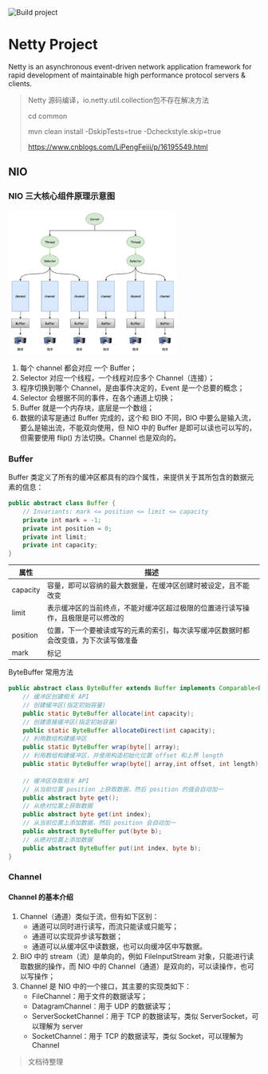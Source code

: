 ![Build project](https://github.com/netty/netty/workflows/Build%20project/badge.svg)

# Netty Project

Netty is an asynchronous event-driven network application framework for rapid development of maintainable high performance protocol servers & clients.

> Netty 源码编译，io.netty.util.collection包不存在解决方法
>
> cd common
>
> mvn clean install -DskipTests=true -Dcheckstyle.skip=true
>
> https://www.cnblogs.com/LiPengFeiii/p/16195549.html



## NIO

### NIO 三大核心组件原理示意图

<img src="pic/nio三大核心原理示意图.png" style="zoom:33%;" />

1. 每个 channel 都会对应 一个 Buffer；
2. Selector 对应一个线程，一个线程对应多个 Channel（连接）；
3. 程序切换到哪个 Channel，是由事件决定的，Event 是一个总要的概念；
4. Selector 会根据不同的事件，在各个通道上切换；
5. Buffer 就是一个内存块，底层是一个数组；
6. 数据的读写是通过 Buffer 完成的，这个和 BIO 不同，BIO 中要么是输入流，要么是输出流，不能双向使用，但 NIO 中的 Buffer 是即可以读也可以写的，但需要使用 flip() 方法切换。Channel 也是双向的。



### Buffer

Buffer 类定义了所有的缓冲区都具有的四个属性，来提供关于其所包含的数据元素的信息：

```java
public abstract class Buffer {
    // Invariants: mark <= position <= limit <= capacity
    private int mark = -1;
    private int position = 0;
    private int limit;
    private int capacity;
}
```

| 属性     | 描述                                                         |
| -------- | ------------------------------------------------------------ |
| capacity | 容量，即可以容纳的最大数据量，在缓冲区创建时被设定，且不能改变 |
| limit    | 表示缓冲区的当前终点，不能对缓冲区超过极限的位置进行读写操作，且极限是可以修改的 |
| position | 位置，下一个要被读或写的元素的索引，每次读写缓冲区数据时都会改变值，为下次读写做准备 |
| mark     | 标记                                                         |



ByteBuffer 常用方法

```java
public abstract class ByteBuffer extends Buffer implements Comparable<ByteBuffer>{
    // 缓冲区创建相关 API
    // 创建缓冲区(指定初始容量)
    public static ByteBuffer allocate(int capacity);
    // 创建直接缓冲区(指定初始容量)
    public static ByteBuffer allocateDirect(int capacity);
    // 利用数组构建缓冲区
    public static ByteBuffer wrap(byte[] array);
    // 利用数组构建缓冲区，并使用构造初始化位置 offset 和上界 length
    public static ByteBuffer wrap(byte[] array,int offset, int length);
    
    // 缓冲区存取相关 API
    // 从当前位置 position 上获取数据，然后 position 的值会自动加一
    public abstract byte get();
    // 从绝对位置上获取数据
    public abstract byte get(int index);
    // 从当前位置上添加数据，然后 position 会自动加一
    public abstract ByteBuffer put(byte b);
    // 从绝对位置上添加数据
    public abstract ByteBuffer put(int index, byte b);
}
```



### Channel

#### Channel 的基本介绍

1. Channel（通道）类似于流，但有如下区别：
    - 通道可以同时进行读写，而流只能读或只能写；
    - 通道可以实现异步读写数据；
    - 通道可以从缓冲区中读数据，也可以向缓冲区中写数据。
2. BIO 中的 stream（流）是单向的，例如 FileInputStream 对象，只能进行读取数据的操作，而 NIO 中的 Channel（通道）是双向的，可以读操作，也可以写操作；
3. Channel 是 NIO 中的一个接口，其主要的实现类如下：
    - FileChannel：用于文件的数据读写；
    - DatagramChannel：用于 UDP 的数据读写；
    - ServerSocketChannel：用于 TCP 的数据读写，类似 ServerSocket，可以理解为 server
    -  SocketChannel：用于 TCP 的数据读写，类似 Socket，可以理解为 Channel



> 文档待整理
